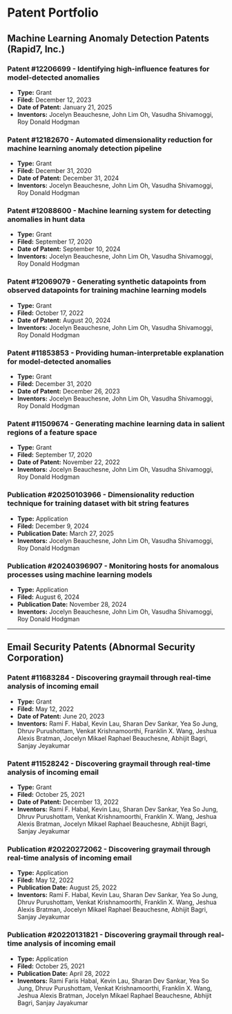# Patent Portfolio

## Machine Learning Anomaly Detection Patents (Rapid7, Inc.)

### **Patent #12206699 - Identifying high-influence features for model-detected anomalies**
- **Type:** Grant
- **Filed:** December 12, 2023
- **Date of Patent:** January 21, 2025
- **Inventors:** Jocelyn Beauchesne, John Lim Oh, Vasudha Shivamoggi, Roy Donald Hodgman

### **Patent #12182670 - Automated dimensionality reduction for machine learning anomaly detection pipeline**
- **Type:** Grant
- **Filed:** December 31, 2020
- **Date of Patent:** December 31, 2024
- **Inventors:** Jocelyn Beauchesne, John Lim Oh, Vasudha Shivamoggi, Roy Donald Hodgman

### **Patent #12088600 - Machine learning system for detecting anomalies in hunt data**
- **Type:** Grant
- **Filed:** September 17, 2020
- **Date of Patent:** September 10, 2024
- **Inventors:** Jocelyn Beauchesne, John Lim Oh, Vasudha Shivamoggi, Roy Donald Hodgman

### **Patent #12069079 - Generating synthetic datapoints from observed datapoints for training machine learning models**
- **Type:** Grant
- **Filed:** October 17, 2022
- **Date of Patent:** August 20, 2024
- **Inventors:** Jocelyn Beauchesne, John Lim Oh, Vasudha Shivamoggi, Roy Donald Hodgman

### **Patent #11853853 - Providing human-interpretable explanation for model-detected anomalies**
- **Type:** Grant
- **Filed:** December 31, 2020
- **Date of Patent:** December 26, 2023
- **Inventors:** Jocelyn Beauchesne, John Lim Oh, Vasudha Shivamoggi, Roy Donald Hodgman

### **Patent #11509674 - Generating machine learning data in salient regions of a feature space**
- **Type:** Grant
- **Filed:** September 17, 2020
- **Date of Patent:** November 22, 2022
- **Inventors:** Jocelyn Beauchesne, John Lim Oh, Vasudha Shivamoggi, Roy Donald Hodgman

### **Publication #20250103966 - Dimensionality reduction technique for training dataset with bit string features**
- **Type:** Application
- **Filed:** December 9, 2024
- **Publication Date:** March 27, 2025
- **Inventors:** Jocelyn Beauchesne, John Lim Oh, Vasudha Shivamoggi, Roy Donald Hodgman

### **Publication #20240396907 - Monitoring hosts for anomalous processes using machine learning models**
- **Type:** Application
- **Filed:** August 6, 2024
- **Publication Date:** November 28, 2024
- **Inventors:** Jocelyn Beauchesne, John Lim Oh, Vasudha Shivamoggi, Roy Donald Hodgman

---

## Email Security Patents (Abnormal Security Corporation)

### **Patent #11683284 - Discovering graymail through real-time analysis of incoming email**
- **Type:** Grant
- **Filed:** May 12, 2022
- **Date of Patent:** June 20, 2023
- **Inventors:** Rami F. Habal, Kevin Lau, Sharan Dev Sankar, Yea So Jung, Dhruv Purushottam, Venkat Krishnamoorthi, Franklin X. Wang, Jeshua Alexis Bratman, Jocelyn Mikael Raphael Beauchesne, Abhijit Bagri, Sanjay Jeyakumar

### **Patent #11528242 - Discovering graymail through real-time analysis of incoming email**
- **Type:** Grant
- **Filed:** October 25, 2021
- **Date of Patent:** December 13, 2022
- **Inventors:** Rami F. Habal, Kevin Lau, Sharan Dev Sankar, Yea So Jung, Dhruv Purushottam, Venkat Krishnamoorthi, Franklin X. Wang, Jeshua Alexis Bratman, Jocelyn Mikael Raphael Beauchesne, Abhijit Bagri, Sanjay Jeyakumar

### **Publication #20220272062 - Discovering graymail through real-time analysis of incoming email**
- **Type:** Application
- **Filed:** May 12, 2022
- **Publication Date:** August 25, 2022
- **Inventors:** Rami F. Habal, Kevin Lau, Sharan Dev Sankar, Yea So Jung, Dhruv Purushottam, Venkat Krishnamoorthi, Franklin X. Wang, Jeshua Alexis Bratman, Jocelyn Mikael Raphael Beauchesne, Abhijit Bagri, Sanjay Jeyakumar

### **Publication #20220131821 - Discovering graymail through real-time analysis of incoming email**
- **Type:** Application
- **Filed:** October 25, 2021
- **Publication Date:** April 28, 2022
- **Inventors:** Rami Faris Habal, Kevin Lau, Sharan Dev Sankar, Yea So Jung, Dhruv Purushottam, Venkat Krishnamoorthi, Franklin X. Wang, Jeshua Alexis Bratman, Jocelyn Mikael Raphael Beauchesne, Abhijit Bagri, Sanjay Jayakumar


